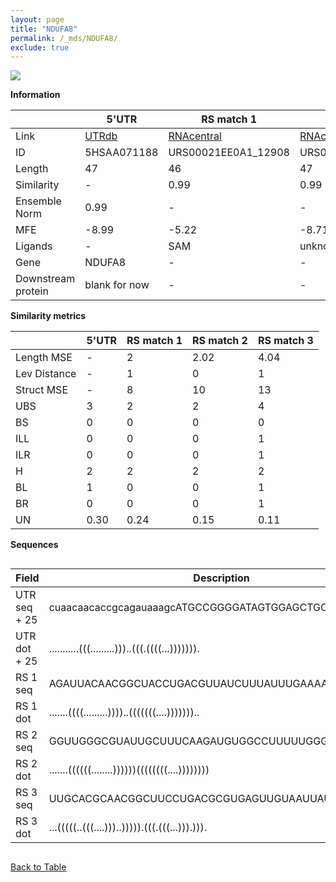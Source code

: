 ```yaml
---
layout: page
title: "NDUFA8"
permalink: /_mds/NDUFA8/
exclude: true
---
```




![](../../alns_9.28.22/aln_5HSAA071188_0.988.png?raw=true)


**Information**

| | 5'UTR       | RS match 1   | RS match 2  | RS match 3 |
| ---- | ----------- | ----------- | ----------- | ----------- |
| Link | <a href="http://utrdb.ba.itb.cnr.it/getutr/5HSAA071188/1" target="_blank" rel="noopener noreferrer">UTRdb</a>   | <a href="https://rnacentral.org/rna/URS00021EE0A1/12908" target="_blank" rel="noopener noreferrer">RNAcentral</a>     |<a href="https://rnacentral.org/rna/URS0000D6AF81/12908" target="_blank" rel="noopener noreferrer">RNAcentral</a>  | <a href="https://rnacentral.org/rna/URS00021EDBA2/12908" target="_blank" rel="noopener noreferrer">RNAcentral</a>   |
| ID | 5HSAA071188     | URS00021EE0A1_12908     | URS0000D6AF81_12908     | URS00021EDBA2_12908     |
| Length | 47     |  46    | 47   |  46    |
| Similarity | - | 0.99 | 0.99 | 0.98 |
| Ensemble Norm | 0.99 | - | - | - |
| MFE | -8.99 | -5.22 | -8.71 | -11.48 |
| Ligands | - | SAM | unknown | SAM |
| Gene | NDUFA8 | - | - | - |
| Downstream protein | blank for now    |    -    | -  | - |


**Similarity metrics**

| | 5'UTR       | RS match 1   | RS match 2  | RS match 3 |
| ---- | ----------- | ----------- | ----------- | ----------- |
| Length MSE | - | 2 | 2.02 | 4.04 |
| Lev Distance | - | 1 | 0 | 1 |
| Struct MSE | - | 8 | 10 | 13 |
| UBS| 3 | 2 | 2 | 4 |
| BS | 0 | 0 | 0 | 0 |
| ILL | 0 | 0 | 0 | 1 |
| ILR | 0 | 0 | 0 | 1 |
| H | 2 | 2 | 2 | 2 |
| BL | 1 | 0 | 0 | 1 |
| BR | 0 | 0 | 0 | 1 |
| UN | 0.30 | 0.24 | 0.15 | 0.11 |

**Sequences**


<div style="overflow-x:auto;">

<table>
<colgroup>
<col width="30%" />
<col width="70%" />
</colgroup>
<thead>
<tr class="header">
<th>Field</th>
<th>Description</th>
</tr>
</thead>
<tbody>
<tr>
<td markdown="span">UTR seq + 25 </td>
<td markdown="span"> cuaacaacaccgcagauaaagcATGCCGGGGATAGTGGAGCTGCCCA </td>
</tr>
<tr>
<td markdown="span">UTR dot + 25  </td>
<td markdown="span"> ...........(((.........)))..(((.((((...))))))).
</td>
</tr>


<tr>
<td markdown="span">RS 1 seq </td>
<td markdown="span"> AGAUUACAACGGCUACCUGACGUUAUCUUUAUUUGAAAAUGGAGCG
</td>
</tr>


<tr>
<td markdown="span">RS 1 dot </td>
<td markdown="span"> .......((((.........))))..(((((((....)))))))..
</td>
</tr>


<tr>
<td markdown="span">RS 2 seq </td>
<td markdown="span"> GGUUGGGCGUAUUGCUUUCAAGAUGUGGCCUUUUUGGGUGAGGGGGC
</td>
</tr>


<tr>
<td markdown="span">RS 2 dot </td>
<td markdown="span"> .......((((((........))))))((((((((....))))))))
</td>
</tr>


<tr>
<td markdown="span">RS 3 seq </td>
<td markdown="span"> UUGCACGCAACGGCUUCCUGACGCGUGAGUUGUAAUUAUUGGAGCA
</td>
</tr>


<tr>
<td markdown="span">RS 3 dot </td>
<td markdown="span"> ...(((((..(((....)))..))))).(((.(((...))).))).
</td>
</tr>

</tbody>
</table>


</div>


[Back to Table](../../display)
